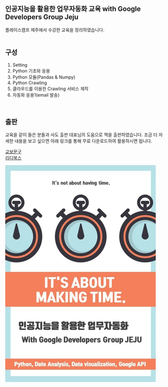인공지능을 활용한 업무자동화 교육 with Google Developers Group Jeju  
----------
플레이스캠프 제주에서 수강한 교육을 정리하였습니다.  
<br>

구성
----------
1. Setting
2. Python 기초와 응용
3. Python 모듈(Pandas & Numpy)
4. Python Crawling
5. 클라우드를 이용한 Crawling 서비스 제작
6. 자동화 응용1(email 발송)
<br>

출판
----------
교육을 같이 들은 분들과 사도 출판 대표님의 도움으로 책을 출판하였습니다.
조금 더 자세한 내용을 보고 싶으면 아래 링크를 통해 무료 다운로드하여 활용하시면 됩니다.  

[교보문구](http://digital.kyobobook.co.kr/digital/ebook/ebookDetail.ink?selectedLargeCategory=001&barcode=480D190420390&orderClick=LAG&Kc=#tab_content_03)  
[리디북스](https://ridibooks.com/v2/Detail?id=2773000022&_s=search&_q=%EC%9D%B8%EA%B3%B5%EC%A7%80%EB%8A%A5%EC%9D%84%20%ED%99%9C%EC%9A%A9%ED%95%9C)  

![artificial](./image/artificial.jpg)
